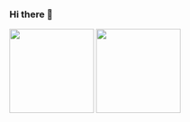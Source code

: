 ### Hi there 👋

<div>
  <img height="150em" src="https://github-readme-stats.vercel.app/api?username=CarlosEduardoMendesdeMesquita&count_private=true&show_icons=true&theme=github_dark" />
  <img height="150em" src="https://github-readme-stats.vercel.app/api/top-langs/?username=CarlosEduardoMendesdeMesquita&layout=compact&theme=github_dark&hide=jupyter%20notebook" />
</div>

<!--
**CarlosEduardoMendesdeMesquita/CarlosEduardoMendesdeMesquita** is a ✨ _special_ ✨ repository because its `README.md` (this file) appears on your GitHub profile.

Here are some ideas to get you started:

- 🔭 I’m currently working on ...
- 🌱 I’m currently learning ...
- 👯 I’m looking to collaborate on ...
- 🤔 I’m looking for help with ...
- 💬 Ask me about ...
- 📫 How to reach me: ...
- 😄 Pronouns: ...
- ⚡ Fun fact: ...
-->

